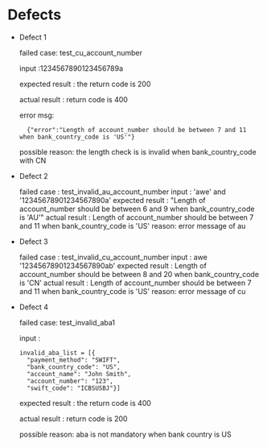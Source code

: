 # Defects


- Defect 1 
   
   failed case: test_cu_account_number
   
   input :1234567890123456789a
   
   expected result :  the return code is 200
    
   actual result : return code is 400
   
   error msg: 
        
        {"error":"Length of account_number should be between 7 and 11 when bank_country_code is 'US'"}
 
   possible reason: the length check is is invalid when bank_country_code with CN   

   
- Defect 2 
   
  failed case : test_invalid_au_account_number
  input : 'awe'  and '12345678901234567890a'
  expected result : "Length of account_number should be between 6 and 9 when bank_country_code is 'AU'"
  actual result : Length of account_number should be between 7 and 11 when bank_country_code is 'US'
  reason: error message of au

- Defect 3 
   
  failed case : test_invalid_cu_account_number
  input : awe '12345678901234567890ab'
  expected result : Length of account_number should be between 8 and 20 when bank_country_code is 'CN'
  actual result : Length of account_number should be between 7 and 11 when bank_country_code is 'US'
  reason: error message of cu
   
- Defect 4
   
   failed case: test_invalid_aba1
   
   input :
   
      invalid_aba_list = [{
        "payment_method": "SWIFT",
        "bank_country_code": "US",
        "account_name": "John Smith",
        "account_number": "123",
        "swift_code": "ICBSUSBJ"}]
   
   expected result :  the return code is 400
    
   actual result : return code is 200
   
   possible reason: aba is not mandatory when bank country is US

  
   
    